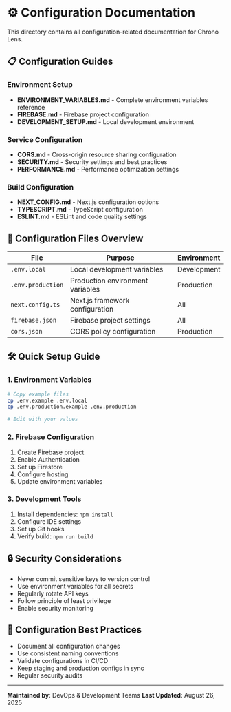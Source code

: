 # ⚙️ Configuration Documentation

This directory contains all configuration-related documentation for Chrono Lens.

## 📋 Configuration Guides

### Environment Setup

- **ENVIRONMENT_VARIABLES.md** - Complete environment variables reference
- **FIREBASE.md** - Firebase project configuration
- **DEVELOPMENT_SETUP.md** - Local development environment

### Service Configuration

- **CORS.md** - Cross-origin resource sharing configuration
- **SECURITY.md** - Security settings and best practices
- **PERFORMANCE.md** - Performance optimization settings

### Build Configuration

- **NEXT_CONFIG.md** - Next.js configuration options
- **TYPESCRIPT.md** - TypeScript configuration
- **ESLINT.md** - ESLint and code quality settings

## 🔧 Configuration Files Overview

| File              | Purpose                          | Environment |
| ----------------- | -------------------------------- | ----------- |
| `.env.local`      | Local development variables      | Development |
| `.env.production` | Production environment variables | Production  |
| `next.config.ts`  | Next.js framework configuration  | All         |
| `firebase.json`   | Firebase project settings        | All         |
| `cors.json`       | CORS policy configuration        | Production  |

## 🛠️ Quick Setup Guide

### 1. Environment Variables

```bash
# Copy example files
cp .env.example .env.local
cp .env.production.example .env.production

# Edit with your values
```

### 2. Firebase Configuration

1. Create Firebase project
2. Enable Authentication
3. Set up Firestore
4. Configure hosting
5. Update environment variables

### 3. Development Tools

1. Install dependencies: `npm install`
2. Configure IDE settings
3. Set up Git hooks
4. Verify build: `npm run build`

## 🔒 Security Considerations

- Never commit sensitive keys to version control
- Use environment variables for all secrets
- Regularly rotate API keys
- Follow principle of least privilege
- Enable security monitoring

## 📝 Configuration Best Practices

- Document all configuration changes
- Use consistent naming conventions
- Validate configurations in CI/CD
- Keep staging and production configs in sync
- Regular security audits

---

**Maintained by**: DevOps & Development Teams
**Last Updated**: August 26, 2025

